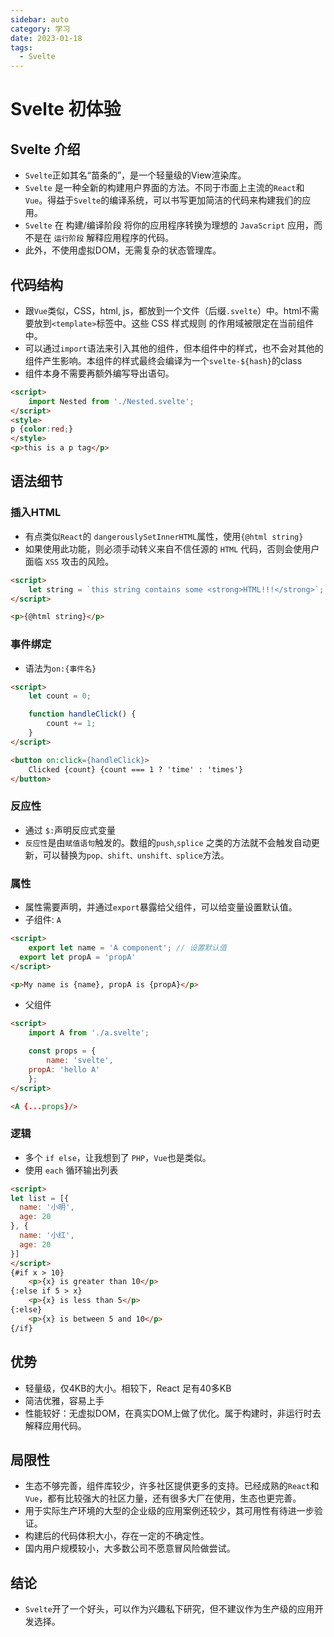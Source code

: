 ```yaml
---
sidebar: auto
category: 学习
date: 2023-01-18 
tags:
  - Svelte
---
```


# Svelte 初体验

## Svelte 介绍
* `Svelte`正如其名“苗条的”，是一个轻量级的View渲染库。
* `Svelte` 是一种全新的构建用户界面的方法。不同于市面上主流的`React`和`Vue`。得益于`Svelte`的编译系统，可以书写更加简洁的代码来构建我们的应用。
* `Svelte` 在 构建/编译阶段 将你的应用程序转换为理想的 `JavaScript` 应用，而不是在 `运行阶段` 解释应用程序的代码。
* 此外，不使用虚拟DOM，无需复杂的状态管理库。

## 代码结构
* 跟`Vue`类似，CSS，html, js，都放到一个文件（后缀`.svelte`）中。html不需要放到`<template>`标签中。这些 CSS 样式规则 的作用域被限定在当前组件中。
* 可以通过`import`语法来引入其他的组件，但本组件中的样式，也不会对其他的组件产生影响。本组件的样式最终会编译为一个`svelte-${hash}`的class
* 组件本身不需要再额外编写导出语句。
```html
<script>
	import Nested from './Nested.svelte';
</script>
<style>
p {color:red;}
</style>
<p>this is a p tag</p>
```

## 语法细节

### 插入HTML
* 有点类似`React`的 `dangerouslySetInnerHTML`属性，使用`{@html string}`
* 如果使用此功能，则必须手动转义来自不信任源的 `HTML` 代码，否则会使用户面临 `XSS` 攻击的风险。
```html
<script>
	let string = `this string contains some <strong>HTML!!!</strong>`;
</script>

<p>{@html string}</p>
```

### 事件绑定
* 语法为`on:{事件名}`
```html
<script>
	let count = 0;

	function handleClick() {
		count += 1;
	}
</script>

<button on:click={handleClick}>
	Clicked {count} {count === 1 ? 'time' : 'times'}
</button>
```

### 反应性
* 通过 `$:`声明反应式变量
* `反应性`是由`赋值语句`触发的。数组的`push`,`splice` 之类的方法就不会触发自动更新，可以替换为`pop、shift、unshift、splice`方法。


### 属性
* 属性需要声明，并通过`export`暴露给父组件，可以给变量设置默认值。
* 子组件: `A`
```html
<script>
	export let name = 'A component'; // 设置默认值
  export let propA = 'propA'
</script>

<p>My name is {name}, propA is {propA}</p>
```
* 父组件
```html
<script>
	import A from './a.svelte';

	const props = {
		name: 'svelte',
    propA: 'hello A'
	};
</script>

<A {...props}/>
```

### 逻辑
* 多个 `if else`，让我想到了 `PHP`，`Vue`也是类似。
* 使用 `each` 循环输出列表
```html
<script>
let list = [{
  name: '小明',
  age: 20
}, {
  name: '小红',
  age: 20
}]
</script>
{#if x > 10}
	<p>{x} is greater than 10</p>
{:else if 5 > x}
	<p>{x} is less than 5</p>
{:else}
	<p>{x} is between 5 and 10</p>
{/if}
```

## 优势
* 轻量级，仅4KB的大小。相较下，React 足有40多KB
* 简洁优雅，容易上手
* 性能较好：无虚拟DOM，在真实DOM上做了优化。属于构建时，非运行时去解释应用代码。

## 局限性
* 生态不够完善，组件库较少，许多社区提供更多的支持。已经成熟的`React`和`Vue`，都有比较强大的社区力量，还有很多大厂在使用，生态也更完善。
* 用于实际生产环境的大型的企业级的应用案例还较少，其可用性有待进一步验证。
* 构建后的代码体积大小，存在一定的不确定性。
* 国内用户规模较小，大多数公司不愿意冒风险做尝试。

## 结论
* `Svelte`开了一个好头，可以作为兴趣私下研究，但不建议作为生产级的应用开发选择。
